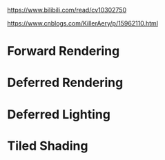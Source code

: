 https://www.bilibili.com/read/cv10302750


https://www.cnblogs.com/KillerAery/p/15962110.html


# Forward Rendering

# Deferred Rendering

# Deferred Lighting

# Tiled Shading